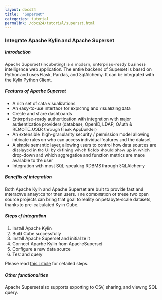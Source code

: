 ```yaml
---
layout: docs24
title:  "Superset"
categories: tutorial
permalink: /docs24/tutorial/superset.html
---
```

### Integrate Apache Kylin and Apache Superset

##### Introduction
Apache Superset (incubating) is a modern, enterprise-ready business intelligence web application. The entire backend of Superset is based on Python and uses Flask, Pandas, and SqlAlchemy. It can be integrated with the Kylin Python Client.

##### Features of Apache Superset
* A rich set of data visualizations
* An easy-to-use interface for exploring and visualizing data
* Create and share dashboards
* Enterprise-ready authentication with integration with major authentication providers (database, OpenID, LDAP, OAuth & REMOTE_USER through Flask AppBuilder)
* An extensible, high-granularity security / permission model allowing intricate rules on who can access individual features and the dataset
* A simple semantic layer, allowing users to control how data sources are displayed in the UI by defining which fields should show up in which drop-down and which aggregation and function metrics are made available to the user
* Integration with most SQL-speaking RDBMS through SQLAlchemy

##### Benefits of integration
Both Apache Kylin and Apache Superset are built to provide fast and interactive analytics for their users. The combination of these two open source projects can bring that goal to reality on petabyte-scale datasets, thanks to pre-calculated Kylin Cube.

##### Steps of integration
1. Install Apache Kylin
2. Build Cube successfully
3. Install Apache Superset and initialize it
4. Connect Apache Kylin from ApacheSuperset
5. Configure a new data source
6. Test and query

Please read [this article](http://kylin.apache.org/blog/2018/01/01/kylin-and-superset/) for detailed steps.

##### Other functionalities
Apache Superset also supports exporting to CSV, sharing, and viewing SQL query.


